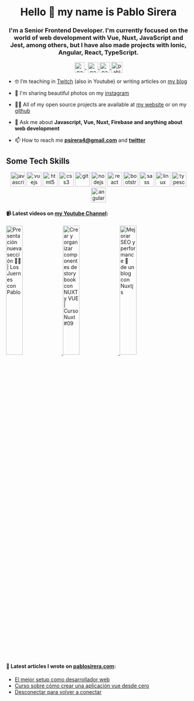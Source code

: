 <h1 align="center">Hello 👋 my name is Pablo Sirera</h1>

<h3 align="center">I'm a Senior Frontend Developer. I'm currently focused on the world of web development with Vue, Nuxt, JavaScript and Jest, among others, but I have also made projects with Ionic, Angular, React, TypeScript.</h3>

<p align="center">
   <a href="https://youtube.com/pablosirera" target="blank" style='margin-right:4px'>
    <img align="center" src="https://cdn.jsdelivr.net/npm/simple-icons@3.0.1/icons/youtube.svg" alt="pablosirera" height="28px" width="28px" />
  </a>
  <a href="https://twitter.com/pablosirera" target="blank">
    <img align="center" src="https://cdn.jsdelivr.net/npm/simple-icons@3.0.1/icons/twitter.svg" alt="pablosirera" height="28px" width="28px" />
  </a>
  <a href="https://instagram.com/pablodeveloper" target="blank">
    <img align="center" src="https://cdn.jsdelivr.net/npm/simple-icons@3.0.1/icons/instagram.svg" alt="pablodeveloper" height="28px" width="28px" />
  </a>
  <a href="https://linkedin.com/in/pablosireramata" target="blank">
    <img align="center" src="https://cdn.jsdelivr.net/npm/simple-icons@3.0.1/icons/linkedin.svg" alt="pablosireramata" height="30" width="30" />
  </a>
</p>

- 🤓 I’m teaching in [Twitch](https://twitch.tv/pablosirera) (also in Youtube) or writing articles on [my blog](https://pablosirera.com/blog)

- 📸 I'm sharing beautiful photos on my [instagram](https://instagram.com/pablodeveloper)

- 👨‍💻 All of my open source projects are available at [my website](https://pablosirera.com/projects) or on my [github](https://github.com/pablosirera)

- 💬 Ask me about **Javascript, Vue, Nuxt, Firebase and anything about web development**

- 📫 How to reach me **psirera4@gmail.com** and **[twitter](https://twitter.com/pablosirera)**

## Some Tech Skills
<p align="center">
  <img src="https://devicons.github.io/devicon/devicon.git/icons/javascript/javascript-original.svg" alt="javascript" width="40" height="40"/>
  <img src="https://devicons.github.io/devicon/devicon.git/icons/vuejs/vuejs-original-wordmark.svg" alt="vuejs" width="40" height="40"/>
  <img src="https://devicons.github.io/devicon/devicon.git/icons/html5/html5-original-wordmark.svg" alt="html5" width="40" height="40"/>
  <img src="https://devicons.github.io/devicon/devicon.git/icons/css3/css3-original-wordmark.svg" alt="css3" width="40" height="40"/>
  <img src="https://www.vectorlogo.zone/logos/git-scm/git-scm-icon.svg" alt="git" width="40" height="40"/>
  <img src="https://devicons.github.io/devicon/devicon.git/icons/nodejs/nodejs-original.svg" alt="nodejs" width="40" height="40"/>
  <img src="https://devicons.github.io/devicon/devicon.git/icons/react/react-original-wordmark.svg" alt="react" width="40" height="40"/>
  <img src="https://devicons.github.io/devicon/devicon.git/icons/bootstrap/bootstrap-plain.svg" alt="bootstrap" width="40" height="40"/>
  <img src="https://devicons.github.io/devicon/devicon.git/icons/sass/sass-original.svg" alt="sass" width="40" height="40"/>
  <img src="https://devicons.github.io/devicon/devicon.git/icons/linux/linux-original.svg" alt="linux" width="40" height="40"/>
  <img src="https://devicons.github.io/devicon/devicon.git/icons/typescript/typescript-original.svg" alt="typescript" width="40" height="40"/>
  <img src="https://devicons.github.io/devicon/devicon.git/icons/angularjs/angularjs-original.svg" alt="angularjs" width="40" height="40"/>
</p>

#### 📹 Latest videos on [my Youtube Channel](https://youtube.com/psirera4):

<a href='https://youtu.be/CvVeBlNrhqU' target='_blank'>
  <img width='30%' src='https://img.youtube.com/vi/CvVeBlNrhqU/mqdefault.jpg' alt='Presentación nueva sección 🎊🎉  | Los Juernes con Pablo' />
</a>
<a href='https://youtu.be/jEcJalby4Sk' target='_blank'>
  <img width='30%' src='https://img.youtube.com/vi/jEcJalby4Sk/mqdefault.jpg' alt='Crear y organizar componentes de storybook con NUXT y  VUE | Curso Nuxt #09' />
</a>
<a href='https://youtu.be/J-5_Kp0GMQo' target='_blank'>
  <img width='30%' src='https://img.youtube.com/vi/J-5_Kp0GMQo/mqdefault.jpg' alt='Mejorar SEO y performance 🚀 de un blog con Nuxtjs' />
</a>

#### 📝 Latest articles I wrote on [pablosirera.com](https://pablosirera.com):
- [El mejor setup como desarrollador web](https://pablosirera.com/blog/el-mejor-setup-como-desarrollador-web)
- [Curso sobre cómo crear una aplicación vue desde cero](https://pablosirera.com/blog/curso-sobre-como-crear-una-aplicacion-vue-desde-cero)
- [Desconectar para volver a conectar](https://pablosirera.com/blog/desconectar-para-volver-a-conectar)

